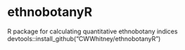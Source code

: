 # ethnobotanyR
R package for calculating quantitative ethnobotany indices
devtools::install_github(“CWWhitney/ethnobotanyR”)
